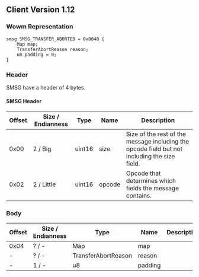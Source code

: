 ## Client Version 1.12

### Wowm Representation
```rust,ignore
smsg SMSG_TRANSFER_ABORTED = 0x0040 {
    Map map;    
    TransferAbortReason reason;    
    u8 padding = 0;    
}
```
### Header
SMSG have a header of 4 bytes.

#### SMSG Header
| Offset | Size / Endianness | Type   | Name   | Description |
| ------ | ----------------- | ------ | ------ | ----------- |
| 0x00   | 2 / Big           | uint16 | size   | Size of the rest of the message including the opcode field but not including the size field.|
| 0x02   | 2 / Little        | uint16 | opcode | Opcode that determines which fields the message contains.|
### Body
| Offset | Size / Endianness | Type | Name | Description |
| ------ | ----------------- | ---- | ---- | ----------- |
| 0x04 | ? / - | Map | map |  |
| - | ? / - | TransferAbortReason | reason |  |
| - | 1 / - | u8 | padding |  |
